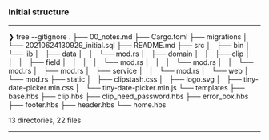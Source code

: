 ### Initial structure
_______________________________________________________________________________

❯ tree --gitignore
.
├── 00_notes.md
├── Cargo.toml
├── migrations
│   └── 20210624130929_initial.sql
├── README.md
├── src
│   ├── bin
│   └── lib
│       ├── data
│       │   └── mod.rs
│       ├── domain
│       │   ├── clip
│       │   │   ├── field
│       │   │   │   └── mod.rs
│       │   │   └── mod.rs
│       │   └── mod.rs
│       ├── mod.rs
│       ├── service
│       │   └── mod.rs
│       └── web
│           └── mod.rs
├── static
│   ├── clipstash.css
│   ├── logo.svg
│   ├── tiny-date-picker.min.css
│   └── tiny-date-picker.min.js
└── templates
    ├── base.hbs
    ├── clip.hbs
    ├── clip_need_password.hbs
    ├── error_box.hbs
    ├── footer.hbs
    ├── header.hbs
    └── home.hbs

13 directories, 22 files

_______________________________________________________________________________
